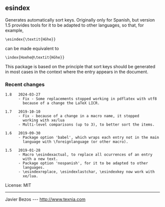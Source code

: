 ## esindex

Generates automatically sort keys. Originally only for Spanish, but
version 1.5 provides tools for it to be adapted to other languages, so
that, for example,
```
\esindex{\textit{Höhe}}
```
can be made equivalent to
```
\index{Hoehe@\textit{Höhe}}
```

This package is based on the principle that sort keys should be
generated in most cases in the context where the entry appears
in the document.

### Recent changes

```
1.8   2024-03-27
      - Fix - Some replacements stopped working in pdflatex with utf8
        because of a change the LaTeX LICR.
      
1.7   2019-10-10
      - Fix - because of a change in a macro name, it stopped
        working with xe/lua
      - Multi-level comparisons (up to 3), to better sort the items.
      
1.6   2019-09-30
      - Package option 'babel', which wraps each entry not in the main
        language with \foreignlanguage (or other macro).

1.5   2019-01-28
      - Macro \esindexactual, to replace all ocurrences of an entry
        with a new text.
      - Package option 'nospanish', for it to be adapted to other
        languages.
      - \esindexreplace, \esindexlastchar, \esindexkey now work with
        xe/lua.
``` 

License:     MIT
________
Javier Bezos --- http://www.texnia.com





